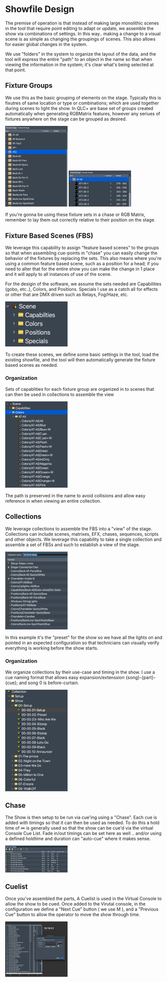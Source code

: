 # Showfile Design

The premise of operation is that instead of making large monolithic scenes in the tool that require point editing to adapt or update, we assemble the show via combinations of settings.  In this way.. making a change to a visual scene is as simple as changing the groupings of scenes.  This also allows for easier global changes in the system.

We use "folders" in the system to organize the layout of the data, and the tool will express the entire "path" to an object in the name so that when viewing the information in the system; it's clear what's being selected at that point. 

## Fixture Groups

We use this as the basic grouping of elements on the stage.  Typically this is fixutres of same location or type or combinations; which are used together during scenes to light the show.  In QLC+ are base set of groups created automatically when generating RGBMatrix features, however any seriues of fixtures anywhere on the stage can be grouped as desired.  

<img src="./FixtureDefinitions.png" alt="Fixture Definitions" width="200">
<img src="./FixtureDefinition.png" alt="Fixture Definitions" width="200">

If you're gonna be using these fixture sets in a chase or RGB Matrix, remember to lay them out correctly relative to their position on the stage.

## Fixture Based Scenes (FBS) 
We leverage this capability to assign "feature based scenes" to the groups so that when assembling cue-points in "chase" you can easily change the behavior of the fixtures by replacing the sets.  This also means where you're using a common feature based scene, such as a position for a head; if you need to alter that for the entire show you can make the change in 1 place and it will apply to all instances of use of the scene.

For the desigin of the software, we assume the sets needed are Capabilities (gobo, etc..), Colors, and Positions.  Specials I use as a catch all for effects or other that are DMX driven such as Relays, Fog/Haze, etc.

<img src="./FixtureScenes.png" alt="Fixture Scenes" width="200">

To create these scenes, we define some basic settings in the tool, load the existing showfile, and the tool will then automatically generate the fixture based scenes as needed.

### Organization

Sets of capablities for each fixture group are organized in to scenes that can then be used in collections to assemble the view

<img src="./Colors.png" alt="Collection" width="200">

The path is preserved in the name to avoid collisions and allow easy reference in when viewing an entire collection.


## Collections
We leverage collections to assemble the FBS into a "view" of the stage.  Collections can include scenes, matrixes, EFX, chases, sequences, scripts and other objects.  We leverage this capability to take a single collection and assemble a set of FBSs and such to establish a view of the stage. 

<img src="./Collection.png" alt="Collection" width="200">

In this example it's the "preset" for the show so we have all the lights on and pointed in an expected configuration so that technicians can visually verify everything is working before the show starts. 

### Organization

We organize collections by their use-case and timing in the show.   I use a cue naming format that allows easy expansion/extenssion {song}-{part}-{cue}; and song 0 is before-curtain.

<img src="./Collections.png" alt="Collection" width="200">


## Chase

The Show is then setup to be run via cue'ing using a "Chase".  Each cue is added with timings so that it can then be used as needed.  To do this a hold time of  &infin; is generally used so that the show can be cue'd via the virtual Console Cue List. Fade in/out timings can be set here as well .. and/or using a defined holdtime and duration can "auto-cue" where it makes sense.

<img src="./Chase.png" alt="Collection" width="200">


## Cuelist

Once you've assembled the parts, A Cuelist is used in the Virtual Console to allow the show to be cued.  Once added to the Virutal console, in the configuration we define a "Next Cue" button ( we use M ), and a "Previous Cue" button to allow the operator to move the show through time. 

<img src="./Cuelist.png" alt="Collection" width="200">

